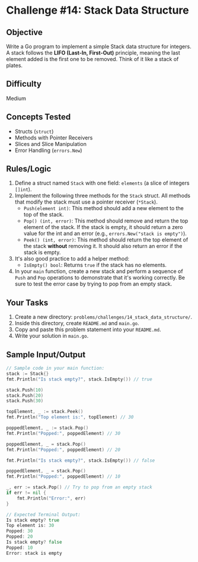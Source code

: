 # Challenge #14: Stack Data Structure

## Objective
Write a Go program to implement a simple Stack data structure for integers. A stack follows the **LIFO (Last-In, First-Out)** principle, meaning the last element added is the first one to be removed. Think of it like a stack of plates.

## Difficulty
Medium

## Concepts Tested
* Structs (`struct`)
* Methods with Pointer Receivers
* Slices and Slice Manipulation
* Error Handling (`errors.New`)

## Rules/Logic
1.  Define a struct named `Stack` with one field: `elements` (a slice of integers `[]int`).
2.  Implement the following three methods for the `Stack` struct. All methods that modify the stack must use a pointer receiver (`*Stack`).
    * `Push(element int)`: This method should add a new element to the top of the stack.
    * `Pop() (int, error)`: This method should remove and return the top element of the stack. If the stack is empty, it should return a zero value for the int and an error (e.g., `errors.New("stack is empty")`).
    * `Peek() (int, error)`: This method should return the top element of the stack **without** removing it. It should also return an error if the stack is empty.
3.  It's also good practice to add a helper method:
    * `IsEmpty() bool`: Returns `true` if the stack has no elements.
4.  In your `main` function, create a new stack and perform a sequence of `Push` and `Pop` operations to demonstrate that it's working correctly. Be sure to test the error case by trying to pop from an empty stack.

## Your Tasks
1.  Create a new directory: `problems/challenges/14_stack_data_structure/`.
2.  Inside this directory, create `README.md` and `main.go`.
3.  Copy and paste this problem statement into your `README.md`.
4.  Write your solution in `main.go`.

## Sample Input/Output

```go
// Sample code in your main function:
stack := Stack{}
fmt.Println("Is stack empty?", stack.IsEmpty()) // true

stack.Push(10)
stack.Push(20)
stack.Push(30)

topElement, _ := stack.Peek()
fmt.Println("Top element is:", topElement) // 30

poppedElement, _ := stack.Pop()
fmt.Println("Popped:", poppedElement) // 30

poppedElement, _ = stack.Pop()
fmt.Println("Popped:", poppedElement) // 20

fmt.Println("Is stack empty?", stack.IsEmpty()) // false

poppedElement, _ = stack.Pop()
fmt.Println("Popped:", poppedElement) // 10

_, err := stack.Pop() // Try to pop from an empty stack
if err != nil {
    fmt.Println("Error:", err)
}

// Expected Terminal Output:
Is stack empty? true
Top element is: 30
Popped: 30
Popped: 20
Is stack empty? false
Popped: 10
Error: stack is empty